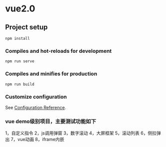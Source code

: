 # vue2.0

## Project setup
```
npm install
```

### Compiles and hot-reloads for development
```
npm run serve
```

### Compiles and minifies for production
```
npm run build
```

### Customize configuration
See [Configuration Reference](https://cli.vuejs.org/config/).

### vue demo级别项目，主要测试功能如下
1，自定义指令
2，js调用弹窗
3，数字滚动
4，大屏框架
5，滚动列表
6，侧拉弹出
7，vue动画
8，iframe内嵌
